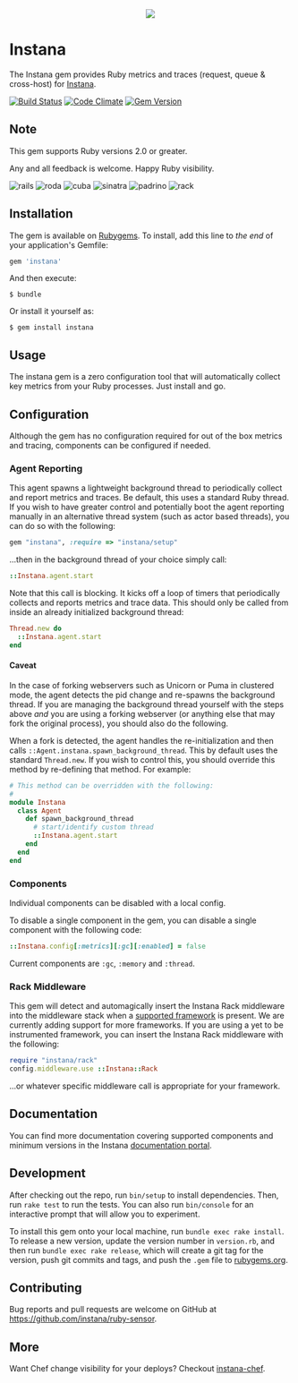 <div align="center">
<img src="http://www.instana.com/wp-content/uploads/2016/11/Instana-Infrastructure-Map-1-1024x551.png"/>
</div>

# Instana

The Instana gem provides Ruby metrics and traces (request, queue & cross-host) for [Instana](https://www.instana.com/).

[![Build Status](https://travis-ci.org/instana/ruby-sensor.svg?branch=master)](https://travis-ci.org/instana/ruby-sensor)
[![Code
Climate](https://codeclimate.com/github/instana/ruby-sensor/badges/gpa.svg)](https://codeclimate.com/github/instana/ruby-sensor)
[![Gem Version](https://badge.fury.io/rb/instana.svg)](https://badge.fury.io/rb/instana)

## Note

This gem supports Ruby versions 2.0 or greater.

Any and all feedback is welcome.  Happy Ruby visibility.

![rails](https://s3.amazonaws.com/instana/rails-logo.jpg?1)
![roda](https://s3.amazonaws.com/instana/roda-logo.png?1)
![cuba](https://s3.amazonaws.com/instana/cuba-logo.png?1)
![sinatra](https://s3.amazonaws.com/instana/sinatra-logo.png?1)
![padrino](https://s3.amazonaws.com/instana/padrino-logo.png?1)
![rack](https://s3.amazonaws.com/instana/rack-logo.png?1)

## Installation

The gem is available on [Rubygems](https://rubygems.org/gems/instana).  To install, add this line to _the end_ of your application's Gemfile:

```ruby
gem 'instana'
```

And then execute:

    $ bundle

Or install it yourself as:

    $ gem install instana

## Usage

The instana gem is a zero configuration tool that will automatically collect key metrics from your Ruby processes.  Just install and go.

## Configuration

Although the gem has no configuration required for out of the box metrics and tracing, components can be configured if needed.

### Agent Reporting

This agent spawns a lightweight background thread to periodically collect and report metrics and traces.  Be default, this uses a standard Ruby thread.  If you wish to have greater control and potentially boot the agent reporting manually in an alternative thread system (such as actor based threads), you can do so with the following:

```Ruby
gem "instana", :require => "instana/setup"
```

...then in the background thread of your choice simply call:

```Ruby
::Instana.agent.start
```

Note that this call is blocking.  It kicks off a loop of timers that periodically collects and reports metrics and trace data.  This should only be called from inside an already initialized background thread:

```Ruby
Thread.new do
  ::Instana.agent.start
end
```

#### Caveat

In the case of forking webservers such as Unicorn or Puma in clustered mode, the agent detects the pid change and re-spawns the background thread.  If you are managing the background thread yourself with the steps above _and_ you are using a forking webserver (or anything else that may fork the original process), you should also do the following.

When a fork is detected, the agent handles the re-initialization and then calls `::Agent.instana.spawn_background_thread`.  This by default uses the standard `Thread.new`.  If you wish to control this, you should override this method by re-defining that method.  For example:

```ruby
# This method can be overridden with the following:
#
module Instana
  class Agent
    def spawn_background_thread
      # start/identify custom thread
      ::Instana.agent.start
    end
  end
end
```

### Components

Individual components can be disabled with a local config.

To disable a single component in the gem, you can disable a single component with the following code:

```Ruby
::Instana.config[:metrics][:gc][:enabled] = false
```
Current components are `:gc`, `:memory` and `:thread`.

### Rack Middleware

This gem will detect and automagically insert the Instana Rack middleware into the middleware stack when a [supported framework](https://instana.atlassian.net/wiki/display/DOCS/Ruby) is present.  We are currently adding support for more frameworks.  If you are using a yet to be instrumented framework, you can insert the Instana Rack middleware with the following:

```Ruby
require "instana/rack"
config.middleware.use ::Instana::Rack
```

...or whatever specific middleware call is appropriate for your framework.

## Documentation

You can find more documentation covering supported components and minimum versions in the Instana [documentation portal](https://instana.atlassian.net/wiki/display/DOCS/Ruby).

## Development

After checking out the repo, run `bin/setup` to install dependencies. Then, run `rake test` to run the tests. You can also run `bin/console` for an interactive prompt that will allow you to experiment.

To install this gem onto your local machine, run `bundle exec rake install`. To release a new version, update the version number in `version.rb`, and then run `bundle exec rake release`, which will create a git tag for the version, push git commits and tags, and push the `.gem` file to [rubygems.org](https://rubygems.org).

## Contributing

Bug reports and pull requests are welcome on GitHub at https://github.com/instana/ruby-sensor.

## More

Want Chef change visibility for your deploys?  Checkout [instana-chef](https://github.com/instana/instana-chef).

